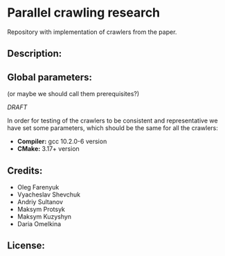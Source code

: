 # Parallel crawling research
Repository with implementation of crawlers from the paper.

## Description:

## Global parameters:
(or maybe we should call them prerequisites?)

_DRAFT_

In order for testing of the crawlers to be consistent and representative we have 
set some parameters, which should be the same for all the crawlers:
* **Compiler:** gcc 10.2.0-6 version
* **CMake:** 3.17+ version

## Credits:
* Oleg Farenyuk
* Vyacheslav Shevchuk
* Andriy Sultanov
* Maksym Protsyk
* Maksym Kuzyshyn
* Daria Omelkina

## License:
